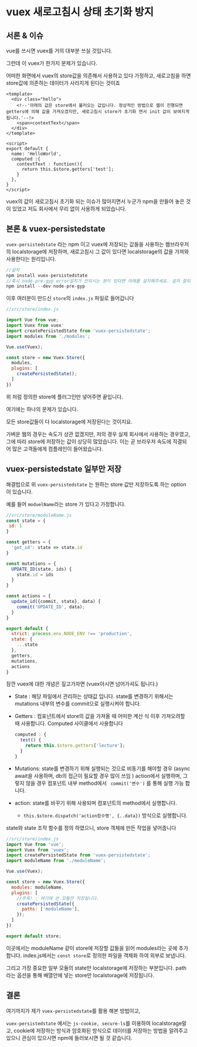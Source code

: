 # vuex 새로고침시 상태 초기화 방지

## 서론 & 이슈
vue를 쓰시면 vuex를 거의 대부분 쓰실 것입니다.

그런데 이 vuex가 한가지 문제가 있습니다.

어떠한 화면에서 vuex의 store값을 의존해서 사용하고 있다 가정하고, 새로고침을 하면 store값에 의존하는 데이터가 사라지게 된다는 것이죠

```vue
<template>
  <div class="hello">
    <!--'아래의 값은 store에서 불러오는 값입니다. 정상적인 방법으로 웹이 진행되면 getters에 의해 값을 가져오겠지만, 새로고침시 store가 초기화 면서 init 값이 보여지게 됩니다.'--!>
    <span>contextText</span>
  </div>
</template>

<script>
export default {
  name: 'HelloWorld',
  computed :{
    contextText : function(){
      return this.$store.getters['test'];
    }
  },
}
</script>
```

vuex의 값이 새로고침시 초기화 되는 이슈가 많아지면서 누군가 npm을 만들어 놓은 것이 있었고 저도 회사에서 무리 없이 사용하게 되었습니다. 

## 본론 & vuex-persistedstate
`vuex-persistedstate` 라는 npm 이고 vuex에 저장되는 값들을 사용하는 웹브라우저의 localstorage에 저장하며, 새로고침시 그 값이 있다면 localstorage의 값을 가져와 사용한다는 원리입니다. 

```js
//설치
npm install vuex-persistedstate
//혹시 node-pre-gyp error설치가 안되시는 분이 있다면 아래를 설치해주세요. 설치 잘되시는 분은 넘어가셔도 됩니다.
npm install --dev node-pre-gyp

```

이후 여러분이 만드신 `store`의 `index.js` 파일로 들어갑니다

```js
//src/store/index.js

import Vue from vue;
import Vuex from vuex'
import createPersistedState from 'vuex-persistedstate';
import modules from './modules';

Vue.use(Vuex);

const store = new Vuex.Store({
  modules,
  plugins: [
    createPersistedState();
  ]
})
```

위 처럼 정의한 store에 플러그인만 넣어주면 끝입니다.

여기에는 하나의 문제가 있습니다.

모든 store값들이 다 localstorage에 저장된다는 것이지요.

가벼운 웹의 경우는 속도가 상관 없겠지만, 저의 경우 실제 회사에서 사용하는 경우였고, 그에 따라 store에 저장하는 값이 상당히 많았습니다. 이는 곧 브라우저 속도에 직결되어 많은 고객들에게 컴플레인이 들어왔습니다.

## vuex-persistedstate 일부만 저장

해결법으로 위 `vuex-persistedstate` 는 원하는 store 값만 저장하도록 하는 option이 있습니다.

예를 들어 `moduelName`라는 store 가 있다고 가정합니다.

```js
//src/store/moduleName.js
const state = {
 id: 1
}

const getters = {
  'get_id': state => state.id
}

const mutations = {
  UPDATE_ID(state, ids) {
    state.id = ids
  }
}

const actions = {
  update_id({commit, state}, data) {
    commit('UPDATE_ID', data);
  }
}

export default {
  strict: process.env.NODE_ENV !== 'production',
  state: {
    ...state
  },
  getters,
  mutations,
  actions
}
```

잠깐 vuex에 대한 개념은 짚고가자면 (vuex아시면 넘어가셔도 됩니다.)

- State : 해당 파일에서 관리하는 상태값 입니다. state를 변경하기 위해서는 mutations 내부의 변수를 commit으로 실행시켜야 합니다.

- Getters : 컴포넌트에서 store의 값을 가져올 때 어떠한 계산 식 이후 가져오려할 때 사용합니다. Computed 사이클에서 사용합니다

  ```js
  computed : {
  	test() {
      return this.$store.getters['lecture'];
    }
  }
  ```

- Mutations: state를 변경하기 위해 실행되는 것으로 비동기를 해야할 경우 (async await을 사용하며, db의 접근이 필요할 경우 많이 쓰임 ) action에서 실행하며, 그렇지 않을 경우 컴포넌트 내부 method에서 ` commit('변수')` 를 통해 실행 가능 합니다.

- action: state를 바꾸기 위해 사용되며 컴포넌트의 method에서 실행합니다. 

  - `this.$store.dispatch('action함수명', {..data})` 방식으로 실행합니다.

state와 state 조작 함수를 정의 하였으니, store 객체에 만든 작업을 넣어줍니다

```js
//src/store/index.js
import Vue from 'vue';
import Vuex from 'vuex';
import createPersistedState from 'vuex-persistedstate';
import moduleName from './moduleName';

Vue.use(Vuex);

const store = new Vuex.Store({
  modules: moduleName,
  plugins: [
    //주목! : 여기에 쓴 모듈만 저장됩니다.
    createPersistedState({
      paths: ['moduleName'],
    });
  ]
})

export default store;
```

이곳에서는 moduleName 같이 store에 저장할 값들을 읽어 modules라는 곳에 추가합니다.
index.js에서는 `const store`로 정의한 파일을 객체화 하여 외부로 보냅니다.

그리고 가장 중요한 일부 모듈의 state만 localstorage에 저장하는 부분입니다.
path라는 옵션을 통해 배열안에 넣는 store만 localstorage에 저장됩니다.

## 결론

여기까지가 제가 `vuex-persistedstate`를 활용 해본 방법이고,

`vuex-persistedstate` 에서는 `js-cookie, secure-ls`를 이용하여 localstorage말고, cookie에 저장하는 방식과 암호화된 방식으로 데이터를 저장하는 방법을 알려주고 있으니 관심이 있으시면 npm에 들러보시면 될 것 같습니다.